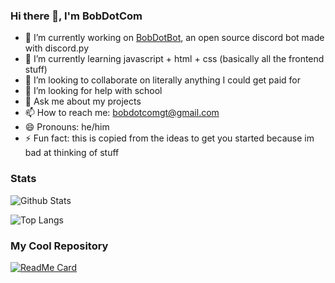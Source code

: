 ### Hi there 👋, I'm BobDotCom

- 🔭 I’m currently working on [BobDotBot](https://github.com/BobDotCom/BobDotBot), an open source discord bot made with discord.py
- 🌱 I’m currently learning javascript + html + css (basically all the frontend stuff)
- 👯 I’m looking to collaborate on literally anything I could get paid for
- 🤔 I’m looking for help with school
- 💬 Ask me about my projects
- 📫 How to reach me: bobdotcomgt@gmail.com
- 😄 Pronouns: he/him
- ⚡ Fun fact: this is copied from the ideas to get you started because im bad at thinking of stuff

### Stats

![Github Stats](https://github-readme-stats.vercel.app/api?username=BobDotCom&show_icons=True&count_private=True&theme=blue-green&include_all_commits=True&hide_border=true&bg_color=1a1b27)

![Top Langs](https://github-readme-stats.vercel.app/api/top-langs/?username=BobDotCom&theme=blue-green&layout=compact&hide_border=true&bg_color=1a1b27)

### My Cool Repository

[![ReadMe Card](https://github-readme-stats.vercel.app/api/pin/?username=BobDotCom&repo=BobDotBot&theme=blue-green)](https://github.com/BobDotCom/BobDotBot&bg_color=1a1b27&hide_border=True)

<!--
**BobDotCom/BobDotCom** is a ✨ _special_ ✨ repository because its `README.md` (this file) appears on your GitHub profile.

Here are some ideas to get you started:

- 🔭 I’m currently working on ...
- 🌱 I’m currently learning ...
- 👯 I’m looking to collaborate on ...
- 🤔 I’m looking for help with ...
- 💬 Ask me about ...
- 📫 How to reach me: ...
- 😄 Pronouns: ...
- ⚡ Fun fact: ...
-->
